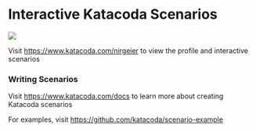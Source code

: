 # Interactive Katacoda Scenarios

[![](http://shields.katacoda.com/katacoda/nirgeier/count.svg)](https://www.katacoda.com/nirgeier "Get your profile on Katacoda.com")

Visit https://www.katacoda.com/nirgeier to view the profile and interactive scenarios

### Writing Scenarios
Visit https://www.katacoda.com/docs to learn more about creating Katacoda scenarios

For examples, visit https://github.com/katacoda/scenario-example
